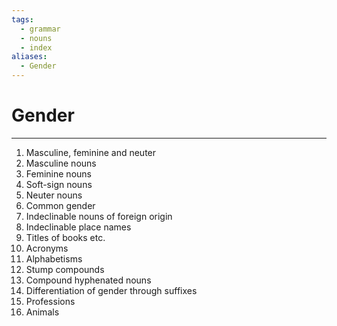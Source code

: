 ```yaml
---
tags:
  - grammar
  - nouns
  - index
aliases:
  - Gender
---
```

# Gender
---
1. Masculine, feminine and neuter
2. Masculine nouns
3. Feminine nouns
4. Soft-sign nouns
5. Neuter nouns
6. Common gender
7. Indeclinable nouns of foreign origin
8. Indeclinable place names
9. Titles of books etc.
10. Acronyms
11. Alphabetisms
12. Stump compounds
13. Compound hyphenated nouns
14. Differentiation of gender through suffixes
15. Professions
16. Animals